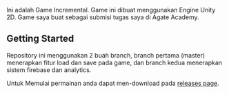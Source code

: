 Ini adalah Game Incremental. Game ini dibuat menggunakan Engine Unity 2D. Game saya buat sebagai submisi tugas saya di Agate Academy.

## Getting Started
Repository ini menggunakan 2 buah branch, branch pertama (master) menerapkan fitur load dan save pada game, dan branch kedua menerapkan sistem firebase dan analytics.

Untuk Memulai permainan anda dapat men-download pada [releases page](https://github.com/Infamous0192/incremental-game-firebase/releases).
